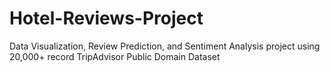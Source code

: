 # Hotel-Reviews-Project
Data Visualization, Review Prediction, and Sentiment Analysis project using 20,000+ record TripAdvisor Public Domain Dataset 
